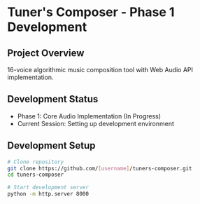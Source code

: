 # Tuner's Composer - Phase 1 Development

## Project Overview
16-voice algorithmic music composition tool with Web Audio API implementation.

## Development Status
- Phase 1: Core Audio Implementation (In Progress)
- Current Session: Setting up development environment

## Development Setup
```bash
# Clone repository
git clone https://github.com/[username]/tuners-composer.git
cd tuners-composer

# Start development server
python -m http.server 8000
